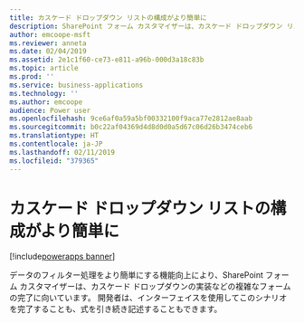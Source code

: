 ```yaml
---
title: カスケード ドロップダウン リストの構成がより簡単に
description: SharePoint フォーム カスタマイザーは、カスケード ドロップダウン リストなどの複雑なフォーム シナリオの完了に向いています。
author: emcoope-msft
ms.reviewer: anneta
ms.date: 02/04/2019
ms.assetid: 2e1c1f60-ce73-e811-a96b-000d3a18c83b
ms.topic: article
ms.prod: ''
ms.service: business-applications
ms.technology: ''
ms.author: emcoope
audience: Power user
ms.openlocfilehash: 9ce6af0a59a5bf00332100f9aca77e2812ae8aab
ms.sourcegitcommit: b0c22af04369d4d8d0d0a5d67c06d26b3474ceb6
ms.translationtype: HT
ms.contentlocale: ja-JP
ms.lasthandoff: 02/11/2019
ms.locfileid: "379365"
---
```

# <a name="easier-to-configure-cascading-drop-down-lists"></a>カスケード ドロップダウン リストの構成がより簡単に


[!include[powerapps banner](../includes/powerapps.md)]

データのフィルター処理をより簡単にする機能向上により、SharePoint フォーム カスタマイザーは、カスケード ドロップダウンの実装などの複雑なフォームの完了に向いています。 開発者は、インターフェイスを使用してこのシナリオを完了することも、式を引き続き記述することもできます。